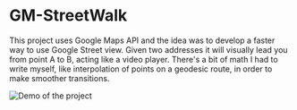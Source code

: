 # GM-StreetWalk

This project uses Google Maps API and the idea was to develop a faster way to use Google Street view. Given two addresses it will visually lead you from point A to B, acting like a video player. There's a bit of math I had to write myself, like interpolation of points on a geodesic route, in order to make smoother transitions.

![Demo of the project](demo.gif)
